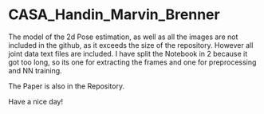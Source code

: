 # CASA_Handin_Marvin_Brenner
 
The model of the 2d Pose estimation, as well as all the images are not included in the github, as it exceeds the size of the repository.
However all joint data text files are included. I have split the Notebook in 2 because it got too long, so its one for extracting the frames and one for preprocessing and NN training.

The Paper is also in the Repository.


Have a nice day!
